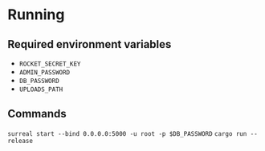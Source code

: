 # Running
## Required environment variables
- `ROCKET_SECRET_KEY`
- `ADMIN_PASSWORD`
- `DB_PASSWORD`
- `UPLOADS_PATH`
## Commands
`surreal start --bind 0.0.0.0:5000 -u root -p $DB_PASSWORD`
`cargo run --release`

